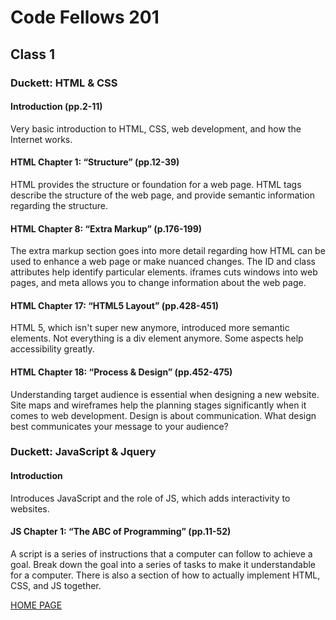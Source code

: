 # Code Fellows 201

## Class 1

### Duckett: HTML & CSS

#### Introduction (pp.2-11)

Very basic introduction to HTML, CSS, web development, and how the Internet works.

#### HTML Chapter 1: “Structure” (pp.12-39)

HTML provides the structure or foundation for a web page. HTML tags describe the structure of the web page, and provide semantic information regarding the structure.

#### HTML Chapter 8: “Extra Markup” (p.176-199)

The extra markup section goes into more detail regarding how HTML can be used to enhance a web page or make nuanced changes. The ID and class attributes help identify particular elements. iframes cuts windows into web pages, and meta allows you to change information about the web page.

#### HTML Chapter 17: “HTML5 Layout” (pp.428-451)

HTML 5, which isn't super new anymore, introduced more semantic elements. Not everything is a div element anymore. Some aspects help accessibility greatly.

#### HTML Chapter 18: “Process & Design” (pp.452-475)

Understanding target audience is essential when designing a new website. Site maps and wireframes help the planning stages significantly when it comes to web development. Design is about communication. What design best communicates your message to your audience?

### Duckett: JavaScript & Jquery

#### Introduction

Introduces JavaScript and the role of JS, which adds interactivity to websites.

#### JS Chapter 1: “The ABC of Programming” (pp.11-52)

A script is a series of instructions that a computer can follow to achieve a goal. Break down the goal into a series of tasks to make it understandable for a computer. There is also a section of how to actually implement HTML, CSS, and JS together.

[HOME PAGE](https://getullrichordietrying.github.io/reading-notes/)